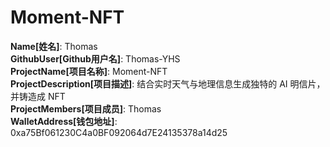 # Moment-NFT

**Name[姓名]**: Thomas  
**GithubUser[Github用户名]**: Thomas-YHS  
**ProjectName[项目名称]**: Moment-NFT  
**ProjectDescription[项目描述]**: 结合实时天气与地理信息生成独特的 AI 明信片，并铸造成 NFT  
**ProjectMembers[项目成员]**: Thomas  
**WalletAddress[钱包地址]**: 0xa75Bf061230C4a0BF092064d7E24135378a14d25